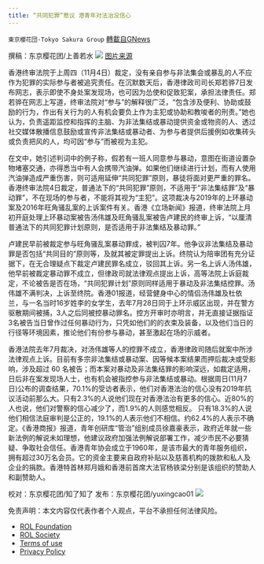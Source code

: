 ```yaml
---
title: “共同犯罪”惹议 港青年对法治没信心
---
```

`東京櫻花団-Tokyo Sakura Group` [轉載自GNews](https://gnews.org/zh-hans/1648282/)

撰稿：东京樱花团/上善若水
![](https://assets.gnews.org/wp-content/uploads/2021/11/4-7.png)
[图片来源](https://www.google.com/imgres?imgurl=https%3A%2F%2Fassets.thestandnews.com%2Fmedia%2Fphotos%2F105-07.png&amp;imgrefurl=https%3A%2F%2Fwww.thestandnews.com%2Fcourt%2F%25E8%25B5%25B4%25E6%25B9%25AF%25E6%259D%259C%25E7%2581%25AB%25E6%25A1%2588%25E5%2585%25B1%25E5%2590%258C%25E7%258A%25AF%25E7%25BD%25AA%25E5%258E%259F%25E5%2589%258710-5-%25E7%25B5%2582%25E6%25A5%25B5%25E4%25B8%258A%25E8%25A8%25B4%25E9%2596%258B%25E5%25AF%25A9-%25E6%2596%25B7%25E5%25AE%259A%25E5%2593%25A8%25E5%2585%25B5%25E5%25AE%25B6%25E9%2595%25B7%25E8%25BB%258A%25E6%2598%25AF%25E5%2590%25A6%25E5%2585%25B1%25E7%258A%25AF&amp;tbnid=0sJDeukqz2K28M&amp;vet=12ahUKEwio4cWw5Ij0AhWCBt4KHVPhBUQQMyhOegQIARBv..i&amp;docid=r8aCyvBPyC8UbM&amp;w=1300&amp;h=683&amp;q=%E5%85%B1%E5%90%8C%E7%8A%AF%E7%BD%AA&amp;ved=2ahUKEwio4cWw5Ij0AhWCBt4KHVPhBUQQMyhOegQIARBv)

香港终审法院于上周四（11月4日）裁定，没有亲自参与非法集会或暴乱的人不应作为犯罪的实际参与者被追究责任。在沉默数天后，香港律政司司长郑若骅7日发布网志，表示即使不身处案发现场，也可因为怂使和促致犯案，承担法律责任。郑若骅在网志上写道，终审法院对“参与”的解释很广泛，“包含涉及便利、协助或鼓励的行为，作出有关行为的人有机会要负上作为主犯或协助和教唆者的刑责。”她也认为，负责遥距监控和指挥的主脑、为非法集结或暴动提供资金或物资的人、透过社交媒体散播信息鼓励或宣传非法集结或暴动者、为参与者提供后援例如收集砖头或负责把风的人，均可因“参与”而被视为主犯。

在文中，她引述判词中的例子称，假若有一班人同意参与暴动，意图在街道设置杂物堵塞交通，亦得悉当中有人会携带汽油弹。如果他们继续进行计划，而有人使用汽油弹造成严重伤害，则可适用延伸“共同犯罪”原则，暴徒将面对更严重的罪名。香港终审法院4日裁定，普通法下的“共同犯罪”原则，不适用于“非法集结罪”及“暴动罪”，不在现场的参与者，不能将其视为“主犯”。这项裁决与2019年的上环暴动案及2016年旺角骚乱案的上诉案件有关。香港《立场新闻》报道，终审法院上月初开庭处理上环暴动案被告汤伟雄及旺角骚乱案被告卢建民的终审上诉，“以厘清普通法下的共同犯罪计划原则，是否适用于非法集结及暴动罪。”

卢建民早前被裁定参与旺角骚乱案暴动罪成，被判囚7年。他争议非法集结及暴动罪是否包括“共同目的”原则等，及就其被定罪提出上诉。终院认为陪审团有充分证据下，在无合理疑点下裁定卢建民罪名成立，驳回其上诉。另一名上诉人汤伟雄，他早前被裁定暴动罪不成立，但律政司就法律观点提出上诉，高等法院上诉庭裁定，不论被告是否在场，“共同犯罪计划”原则同样适用于暴动及非法集结控罪。汤伟雄不满判决，上诉至终院。香港01报道，经营健身中心的情侣汤伟雄及杜依兰，与一名当时16岁姓李的女学生，去年7月28日同于上环示威区出现，并在警方驱散期间被捕，3人之后同被控暴动罪名。控方开审时亦明言，并无直接证据指证3名被告当日曾作过任何暴动行为，只凭如他们的的衣束及装备，以及他们当日的行径等环境因素，推论他们有份参与暴动，甚至激起在场的示威者。

香港法院去年7月裁决，对汤伟雄等人的控罪不成立，香港律政司随后就案中所涉法律观点上诉。目前有多宗非法集结或暴动案、因等候本案结果而押后裁决或受影响，涉及超过 60 名被告；而本案对暴动及非法集结罪的影响深远，如裁定适用，日后非在案发现场人士，也有机会被指控参与非法集结或暴动。根据周日(11月7日)公布的调查结果，70.1%的受访者表示，他们对香港法治的信心没有2019年抗议活动前那么大。只有2.3%的人说他们现在对香港法治有更多的信心。近80%的人也说，他们对警察的信心减少了，而1.9%的人则感觉相反。 只有18.3%的人说他们相信法庭审判是公正的，19.1%的人表示他们不相信。约62.4%的人表示不确定。《香港商报》报道，青年创研库“管治”组别成员徐嘉豪表示，政府近年就一些新法例的解说未如理想，他建议政府加强法例解说部署工作，减少市民不必要猜疑、争取社会信任。香港青年协会成立于1960年，是该市最大的青年服务组织，拥有超过30万名会员。它的资金主要来自政府补贴以及慈善机构的拨款和私人及企业的捐款。香港特首林郑月娥和香港前首席大法官杨铁梁分别是该组织的赞助人和副赞助人。

校对：东京樱花团/知了知了
发布：东京樱花团/yuxingcao01
![](https://assets.gnews.org/wp-content/uploads/2021/11/2-4.jpg)
 

免责声明：本文内容仅代表作者个人观点，平台不承担任何法律风险。

- [ROL Foundation](https://rolfoundation.org/)
- [ROL Society](https://rolsociety.org/)
- [Terms of use](https://gnews.org/terms-of-use-3/)
- [Privacy Policy](https://gnews.org/privacy-policy/)
